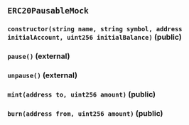 ## `ERC20PausableMock`






### `constructor(string name, string symbol, address initialAccount, uint256 initialBalance)` (public)





### `pause()` (external)





### `unpause()` (external)





### `mint(address to, uint256 amount)` (public)





### `burn(address from, uint256 amount)` (public)








